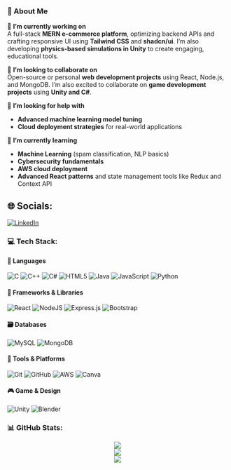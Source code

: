 ### **💫 About Me**

🔭 **I’m currently working on**  
A full-stack **MERN e-commerce platform**, optimizing backend APIs and crafting responsive UI using **Tailwind CSS** and **shadcn/ui**. I’m also developing **physics-based simulations in Unity** to create engaging, educational tools.

🤝 **I’m looking to collaborate on**  
Open-source or personal **web development projects** using React, Node.js, and MongoDB. I’m also excited to collaborate on **game development projects** using **Unity and C#**.

🤔 **I’m looking for help with**  
- **Advanced machine learning model tuning**  
- **Cloud deployment strategies** for real-world applications

🌱 **I’m currently learning**  
- **Machine Learning** (spam classification, NLP basics)  
- **Cybersecurity fundamentals**  
- **AWS cloud deployment**  
- **Advanced React patterns** and state management tools like Redux and Context API



## 🌐 Socials:
[![LinkedIn](https://img.shields.io/badge/LinkedIn-%230077B5.svg?logo=linkedin&logoColor=white)](https://linkedin.com/in/www.linkedin.com/in/snigdha-deb11) 

### 💻 Tech Stack:

#### 🧠 Languages
![C](https://img.shields.io/badge/c-%2300599C.svg?style=for-the-badge&logo=c&logoColor=white) 
![C++](https://img.shields.io/badge/c++-%2300599C.svg?style=for-the-badge&logo=c%2B%2B&logoColor=white) 
![C#](https://img.shields.io/badge/c%23-%23239120.svg?style=for-the-badge&logo=csharp&logoColor=white) 
![HTML5](https://img.shields.io/badge/html5-%23E34F26.svg?style=for-the-badge&logo=html5&logoColor=white) 
![Java](https://img.shields.io/badge/java-%23ED8B00.svg?style=for-the-badge&logo=openjdk&logoColor=white) 
![JavaScript](https://img.shields.io/badge/javascript-%23323330.svg?style=for-the-badge&logo=javascript&logoColor=%23F7DF1E) 
![Python](https://img.shields.io/badge/python-3670A0?style=for-the-badge&logo=python&logoColor=ffdd54) 

#### 🧩 Frameworks & Libraries
![React](https://img.shields.io/badge/react-%2320232a.svg?style=for-the-badge&logo=react&logoColor=%2361DAFB) 
![NodeJS](https://img.shields.io/badge/node.js-6DA55F?style=for-the-badge&logo=node.js&logoColor=white) 
![Express.js](https://img.shields.io/badge/express.js-%23404d59.svg?style=for-the-badge&logo=express&logoColor=%2361DAFB) 
![Bootstrap](https://img.shields.io/badge/bootstrap-%238511FA.svg?style=for-the-badge&logo=bootstrap&logoColor=white)

#### 🗃️ Databases
![MySQL](https://img.shields.io/badge/mysql-4479A1.svg?style=for-the-badge&logo=mysql&logoColor=white) 
![MongoDB](https://img.shields.io/badge/MongoDB-%234ea94b.svg?style=for-the-badge&logo=mongodb&logoColor=white)

#### 🧰 Tools & Platforms
![Git](https://img.shields.io/badge/git-%23F05033.svg?style=for-the-badge&logo=git&logoColor=white) 
![GitHub](https://img.shields.io/badge/github-%23121011.svg?style=for-the-badge&logo=github&logoColor=white) 
![AWS](https://img.shields.io/badge/AWS-%23FF9900.svg?style=for-the-badge&logo=amazon-aws&logoColor=white) 
![Canva](https://img.shields.io/badge/Canva-%2300C4CC.svg?style=for-the-badge&logo=Canva&logoColor=white)

#### 🎮 Game & Design
![Unity](https://img.shields.io/badge/unity-%23000000.svg?style=for-the-badge&logo=unity&logoColor=white) 
![Blender](https://img.shields.io/badge/blender-%23F5792A.svg?style=for-the-badge&logo=blender&logoColor=white)

### 📊 GitHub Stats:

<div align="center">

<img src="https://github-readme-stats.vercel.app/api?username=snigdhadeb11&theme=dark&hide_border=false&include_all_commits=true&count_private=true" /><br/>
<img src="https://nirzak-streak-stats.vercel.app/?user=snigdhadeb11&theme=dark&hide_border=false" /><br/>
<img src="https://github-readme-stats.vercel.app/api/top-langs/?username=snigdhadeb11&theme=dark&hide_border=false&include_all_commits=true&count_private=true&layout=compact" />

</div>


<!-- Proudly created with GPRM ( https://gprm.itsvg.in ) -->
